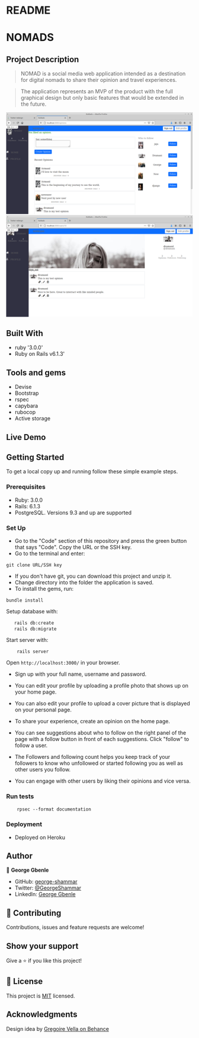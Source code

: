 # README

# NOMADS

## Project Description
> NOMAD is a social media web application intended as a destination for digital nomads to share their opinion and travel experiences.

> The application represents an MVP of the product with the full graphical design but only basic features that would be extended in the future.

![screenshot](./homepage.png)
![screenshot](./profiepage.png)

## Built With

- ruby '3.0.0'
- Ruby on Rails v6.1.3'

## Tools and gems

- Devise
- Bootstrap
- rspec
- capybara
- rubocop
- Active storage

## Live Demo


## Getting Started

To get a local copy up and running follow these simple example steps.

### Prerequisites

- Ruby: 3.0.0
- Rails: 6.1.3
- PostgreSQL. Versions 9.3 and up are supported

### Set Up

- Go to the "Code" section of this repository and press the green button that says "Code". Copy the URL or the SSH key.
- Go to the terminal and enter:
```
git clone URL/SSH key
```
- If you don't have git, you can download this project and unzip it.
- Change directory into the folder the application is saved.
- To install the gems, run:
```
bundle install
```
Setup database with:

```
   rails db:create
   rails db:migrate
```

Start server with:

```
    rails server
```

Open `http://localhost:3000/` in your browser.

- Sign up with your full name, username and password.

- You can edit your profile by uploading a profile photo that shows up on your home page. 

- You can also edit your profile to upload a cover picture that is displayed on your personal page.

- To share your experience, create an opinion on the home page.

- You can see suggestions about who to follow on the right panel of the page with a follow button in front of each suggestions. Click "follow" to follow a user. 

- The Followers and following count helps you keep track of your followers to know who unfollowed or started following you as well as other users you follow. 

- You can engage with other users by liking their opinions and vice versa.


### Run tests

```
    rpsec --format documentation
```


### Deployment

- Deployed on Heroku

## Author


👤 **George Gbenle**

- GitHub: [george-shammar](https://github.com/george-shammar)
- Twitter: [@GeorgeShammar](https://twitter.com/GeorgeShammar)
- LinkedIn: [George Gbenle](https://www.linkedin.com/in/georgegbenle/)


## 🤝 Contributing

Contributions, issues and feature requests are welcome!


## Show your support

Give a ⭐️ if you like this project!


## 📝 License

This project is [MIT](LICENSE) licensed.

## Acknowledgments

Design idea by [Gregoire Vella on Behance](https://www.behance.net/gregoirevella)

